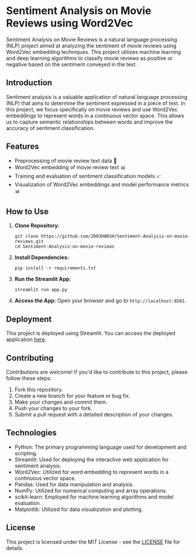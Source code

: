 # Sentiment Analysis on Movie Reviews using Word2Vec

Sentiment Analysis on Movie Reviews is a natural language processing (NLP) project aimed at analyzing the sentiment of movie reviews using Word2Vec embedding techniques. This project utilizes machine learning and deep learning algorithms to classify movie reviews as positive or negative based on the sentiment conveyed in the text.


## Introduction

Sentiment analysis is a valuable application of natural language processing (NLP) that aims to determine the sentiment expressed in a piece of text. In this project, we focus specifically on movie reviews and use Word2Vec embeddings to represent words in a continuous vector space. This allows us to capture semantic relationships between words and improve the accuracy of sentiment classification.

## Features

- Preprocessing of movie review text data 🧹
- Word2Vec embedding of movie review text 📊
- Training and evaluation of sentiment classification models 📈
- Visualization of Word2Vec embeddings and model performance metrics 📊

## How to Use
1. **Clone Repository:**
   ```
   git clone https://github.com/2003HARSH/Sentiment-Analysis-on-movie-reviews.git
   cd Sentiment-Analysis-on-movie-reviews
   ```

2. **Install Dependencies:**
   ```
   pip install -r requirements.txt
   ```

3. **Run the Streamlit App:**
   ```
   streamlit run app.py
   ```

4. **Access the App:**
   Open your browser and go to `http://localhost:8501`.


## Deployment

This project is deployed using Streamlit. You can access the deployed application [here](https://sentiment-analysis-on-movie-reviews-word2vec.streamlit.app/).

## Contributing

Contributions are welcome! If you'd like to contribute to this project, please follow these steps:

1. Fork this repository.
2. Create a new branch for your feature or bug fix.
3. Make your changes and commit them.
4. Push your changes to your fork.
5. Submit a pull request with a detailed description of your changes.

## Technologies

- Python: The primary programming language used for development and scripting.
- Streamlit: Used for deploying the interactive web application for sentiment analysis.
- Word2Vec: Utilized for word embedding to represent words in a continuous vector space.
- Pandas: Used for data manipulation and analysis.
- NumPy: Utilized for numerical computing and array operations.
- scikit-learn: Employed for machine learning algorithms and model evaluation.
- Matplotlib: Utilized for data visualization and plotting.

## License

This project is licensed under the MIT License - see the [LICENSE](LICENSE) file for details.

